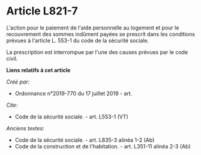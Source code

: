 # Article L821-7

L'action pour le paiement de l'aide personnelle au logement et pour le recouvrement des sommes indûment payées se prescrit
dans les conditions prévues à l'article L. 553-1 du code de la sécurité sociale. 

La prescription est interrompue par l'une des causes prévues par le code civil.

**Liens relatifs à cet article**

_Créé par_:

  - Ordonnance n°2019-770 du 17 juillet 2019 - art.

_Cite_:

  - Code de la sécurité sociale. - art. L553-1 (VT)

_Anciens textes_:

  - Code de la sécurité sociale. - art. L835-3 alinéa 1-2 (Ab)
  - Code de la construction et de l'habitation. - art. L351-11 alinéa 2-3 (Ab)
